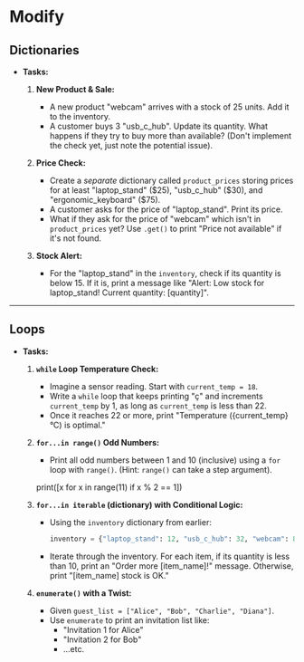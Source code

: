 # Modify

## Dictionaries

*   **Tasks:**
    1.  **New Product & Sale:**
        *   A new product "webcam" arrives with a stock of 25 units. Add it to the inventory.
        *   A customer buys 3 "usb_c_hub". Update its quantity. What happens if they try to buy more than available? (Don't implement the check yet, just note the potential issue).

        

    
    2.  **Price Check:**
        *   Create a *separate* dictionary called `product_prices` storing prices for at least "laptop_stand" ($25), "usb_c_hub" ($30), and "ergonomic_keyboard" ($75).
        *   A customer asks for the price of "laptop_stand". Print its price.
        *   What if they ask for the price of "webcam" which isn't in `product_prices` yet? Use `.get()` to print "Price not available" if it's not found.


    
    3.  **Stock Alert:**
        *   For the "laptop_stand" in the `inventory`, check if its quantity is below 15. If it is, print a message like "Alert: Low stock for laptop_stand! Current quantity: [quantity]".



---

## Loops

*   **Tasks:**
    1.  **`while` Loop Temperature Check:**
        *   Imagine a sensor reading. Start with `current_temp = 18`.
        *   Write a `while` loop that keeps printing "ç" and increments `current_temp` by 1, as long as `current_temp` is less than 22.
        *   Once it reaches 22 or more, print "Temperature ({current_temp}°C) is optimal."


    2.  **`for...in range()` Odd Numbers:**
        *   Print all odd numbers between 1 and 10 (inclusive) using a `for` loop with `range()`. (Hint: `range()` can take a step argument).
        
        print([x for x in range(11) if x % 2 == 1])

    3.  **`for...in iterable` (dictionary) with Conditional Logic:**
        *   Using the `inventory` dictionary from earlier:
            ```python
            inventory = {"laptop_stand": 12, "usb_c_hub": 32, "webcam": 8, "ergonomic_keyboard": 18}
            ```
        *   Iterate through the inventory. For each item, if its quantity is less than 10, print an "Order more [item_name]!" message. Otherwise, print "[item_name] stock is OK."
    4.  **`enumerate()` with a Twist:**
        *   Given `guest_list = ["Alice", "Bob", "Charlie", "Diana"]`.
        *   Use `enumerate` to print an invitation list like:
            *   "Invitation 1 for Alice"
            *   "Invitation 2 for Bob"
            *   ...etc.
